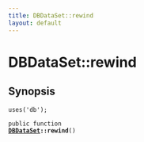```yaml
---
title: DBDataSet::rewind
layout: default
---
```


# DBDataSet::rewind

## Synopsis

<code>uses('db');</code>

<code>public function <b><a href="DBDataSet">DBDataSet</a>::rewind</b>()</code>

